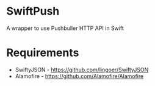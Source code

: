 SwiftPush
=========

A wrapper to use Pushbuller HTTP API in Swift

Requirements
============
* SwiftyJSON - https://github.com/lingoer/SwiftyJSON
* Alamofire - https://github.com/Alamofire/Alamofire
